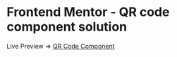 # Frontend Mentor - QR code component solution

Live Preview => [QR Code Component](https://madaooftheblues.github.io/frontendmentor-qr-code/)
